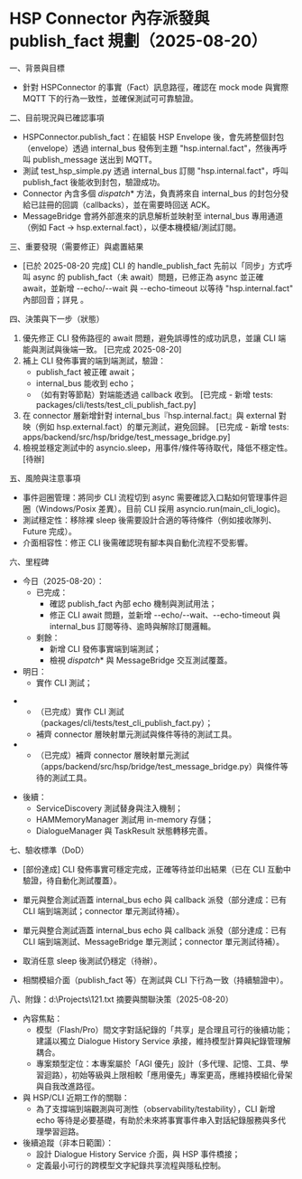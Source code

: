 # HSP Connector 內存派發與 publish_fact 規劃（2025-08-20）

一、背景與目標
- 針對 HSPConnector 的事實（Fact）訊息路徑，確認在 mock mode 與實際 MQTT 下的行為一致性，並確保測試可可靠驗證。

二、目前現況與已確認事項
- HSPConnector.publish_fact：在組裝 HSP Envelope 後，會先將整個封包（envelope）透過 internal_bus 發佈到主題 "hsp.internal.fact"，然後再呼叫 publish_message 送出到 MQTT。
- 測試 test_hsp_simple.py 透過 internal_bus 訂閱 "hsp.internal.fact"，呼叫 publish_fact 後能收到封包，驗證成功。
- Connector 內含多個 _dispatch_* 方法，負責將來自 internal_bus 的封包分發給已註冊的回調（callbacks），並在需要時回送 ACK。
- MessageBridge 會將外部進來的訊息解析並映射至 internal_bus 專用通道（例如 Fact -> hsp.external.fact），以便本機模組/測試訂閱。

三、重要發現（需要修正）與處置結果
- [已於 2025-08-20 完成] CLI 的 handle_publish_fact 先前以「同步」方式呼叫 async 的 publish_fact（未 await）問題，已修正為 async 並正確 await，並新增 --echo/--wait 與 --echo-timeout 以等待 "hsp.internal.fact" 內部回音；詳見 <mcfile name="main.py" path="d:\Projects\Unified-AI-Project\packages\cli\cli\main.py"></mcfile>。

四、決策與下一步（狀態）
1) 優先修正 CLI 發佈路徑的 await 問題，避免誤導性的成功訊息，並讓 CLI 端能與測試與後端一致。 [已完成 2025-08-20]
2) 補上 CLI 發佈事實的端到端測試，驗證：
   - publish_fact 被正確 await；
   - internal_bus 能收到 echo；
   - （如有對等節點）對端能透過 callback 收到。 [已完成 - 新增 tests: packages/cli/tests/test_cli_publish_fact.py]
3) 在 connector 層新增針對 internal_bus『hsp.internal.fact』與 external 對映（例如 hsp.external.fact）的單元測試，避免回歸。 [已完成 - 新增 tests: apps/backend/src/hsp/bridge/test_message_bridge.py]
4) 檢視並穩定測試中的 asyncio.sleep，用事件/條件等待取代，降低不穩定性。 [待辦]

五、風險與注意事項
- 事件迴圈管理：將同步 CLI 流程切到 async 需要確認入口點如何管理事件迴圈（Windows/Posix 差異）。目前 CLI 採用 asyncio.run(main_cli_logic)。
- 測試穩定性：移除裸 sleep 後需要設計合適的等待條件（例如接收隊列、Future 完成）。
- 介面相容性：修正 CLI 後需確認現有腳本與自動化流程不受影響。

六、里程碑
- 今日（2025-08-20）：
  - 已完成：
    - 確認 publish_fact 內部 echo 機制與測試用法；
    - 修正 CLI await 問題，並新增 --echo/--wait、--echo-timeout 與 internal_bus 訂閱等待、逾時與解除訂閱邏輯。
  - 剩餘：
    - 新增 CLI 發佈事實端到端測試；
    - 檢視 _dispatch_* 與 MessageBridge 交互測試覆蓋。
- 明日：
  - 實作 CLI 測試；
+  - （已完成）實作 CLI 測試（packages/cli/tests/test_cli_publish_fact.py）；
   - 補齊 connector 層映射單元測試與條件等待的測試工具。
+   - （已完成）補齊 connector 層映射單元測試（apps/backend/src/hsp/bridge/test_message_bridge.py）與條件等待的測試工具。
- 後續：
  - ServiceDiscovery 測試替身與注入機制；
  - HAMMemoryManager 測試用 in-memory 存儲；
  - DialogueManager 與 TaskResult 狀態轉移完善。

七、驗收標準（DoD）
- [部份達成] CLI 發佈事實可穩定完成，正確等待並印出結果（已在 CLI 互動中驗證，待自動化測試覆蓋）。
- 單元與整合測試涵蓋 internal_bus echo 與 callback 派發（部分達成：已有 CLI 端到端測試；connector 單元測試待補）。
- 單元與整合測試涵蓋 internal_bus echo 與 callback 派發（部分達成：已有 CLI 端到端測試、MessageBridge 單元測試；connector 單元測試待補）。

- 取消任意 sleep 後測試仍穩定（待辦）。
- 相關模組介面（publish_fact 等）在測試與 CLI 下行為一致（持續驗證中）。

八、附錄：d:\Projects\121.txt 摘要與關聯決策（2025-08-20）
- 內容焦點：
  - 模型（Flash/Pro）間文字對話紀錄的「共享」是合理且可行的後續功能；建議以獨立 Dialogue History Service 承接，維持模型計算與紀錄管理解耦合。
  - 專案類型定位：本專案屬於「AGI 優先」設計（多代理、記憶、工具、學習迴路），初始等級與上限相較「應用優先」專案更高，應維持模組化骨架與自我改進路徑。
- 與 HSP/CLI 近期工作的關聯：
  - 為了支撐端到端觀測與可測性（observability/testability），CLI 新增 echo 等待是必要基礎，有助於未來將事實事件串入對話紀錄服務與多代理學習迴路。
- 後續追蹤（非本日範圍）：
  - 設計 Dialogue History Service 介面，與 HSP 事件橋接；
  - 定義最小可行的跨模型文字紀錄共享流程與隱私控制。